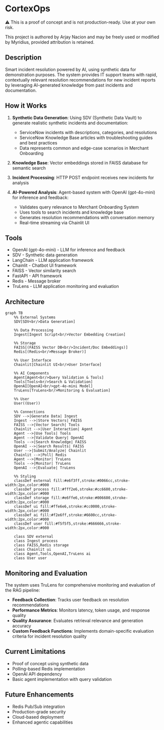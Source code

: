 # CortexOps
⚠️ This is a proof of concept and is not production-ready. Use at your own risk.

This project is authored by Arjay Nacion and may be freely used or modified by Myridius, provided attribution is retained.

## Description
Smart incident resolution powered by AI, using synthetic data for demonstration purposes. The system provides IT support teams with rapid, contextually relevant resolution recommendations for new incident reports by leveraging AI-generated knowledge from past incidents and documentation.

## How it Works
1. **Synthetic Data Generation**: Using SDV (Synthetic Data Vault) to generate realistic synthetic incidents and documentation:
   - ServiceNow incidents with descriptions, categories, and resolutions
   - ServiceNow Knowledge Base articles with troubleshooting guides and best practices
   - Data represents common and edge-case scenarios in Merchant Onboarding

2. **Knowledge Base**: Vector embeddings stored in FAISS database for semantic search

3. **Incident Processing**: HTTP POST endpoint receives new incidents for analysis

4. **AI-Powered Analysis**: Agent-based system with OpenAI (gpt-4o-mini) for inference and feedback:
   - Validates query relevance to Merchant Onboarding System
   - Uses tools to search incidents and knowledge base
   - Generates resolution recommendations with conversation memory
   - Real-time streaming via Chainlit UI

## Tools
- OpenAI (gpt-4o-mini) - LLM for inference and feedback
- SDV - Synthetic data generation
- LangChain - LLM application framework
- Chainlit - Chatbot UI framework
- FAISS - Vector similarity search
- FastAPI - API framework
- Redis - Message broker
- TruLens - LLM application monitoring and evaluation

## Architecture

```mermaid
graph TB
    %% External Systems
    SDV[SDV<br/>Data Generation]
    
    %% Data Processing
    Ingest[Ingest Script<br/>Vector Embedding Creation]
    
    %% Storage
    FAISS[(FAISS Vector DB<br/>Incident/Doc Embeddings)]
    Redis[(Redis<br/>Message Broker)]
    
    %% User Interface
    Chainlit[Chainlit UI<br/>User Interface]
    
    %% AI Components
    Agent[Agent<br/>Query Validation & Tools]
    Tools[Tools<br/>Search & Validation]
    OpenAI[OpenAI<br/>gpt-4o-mini Model]
    TruLens[TruLens<br/>Monitoring & Evaluation]
    
    %% User
    User((User))
    
    %% Connections
    SDV -->|Generate Data| Ingest
    Ingest -->|Store Vectors| FAISS
    FAISS -->|Vector Search| Tools
    Chainlit -->|User Interaction| Agent
    Agent -->|Use Tools| Tools
    Agent -->|Validate Query| OpenAI
    Tools -->|Search Knowledge| FAISS
    OpenAI -->|Search Results| FAISS
    User -->|Submit/Analyze| Chainlit
    Chainlit -->|Poll| Redis
    Agent -->|Monitor| TruLens
    Tools -->|Monitor| TruLens
    OpenAI -->|Evaluate| TruLens
    
    %% Styling
    classDef external fill:#e6f3ff,stroke:#0066cc,stroke-width:2px,color:#000
    classDef process fill:#fff2e6,stroke:#cc6600,stroke-width:2px,color:#000
    classDef storage fill:#e6ffe6,stroke:#006600,stroke-width:2px,color:#000
    classDef ui fill:#ffe6e6,stroke:#cc0000,stroke-width:2px,color:#000
    classDef ai fill:#f2e6ff,stroke:#6600cc,stroke-width:2px,color:#000
    classDef user fill:#f5f5f5,stroke:#666666,stroke-width:2px,color:#000
    
    class SDV external
    class Ingest process
    class FAISS,Redis storage
    class Chainlit ui
    class Agent,Tools,OpenAI,TruLens ai
    class User user
```

## Monitoring and Evaluation
The system uses TruLens for comprehensive monitoring and evaluation of the RAG pipeline:
- **Feedback Collection**: Tracks user feedback on resolution recommendations
- **Performance Metrics**: Monitors latency, token usage, and response quality
- **Quality Assurance**: Evaluates retrieval relevance and generation accuracy
- **Custom Feedback Functions**: Implements domain-specific evaluation criteria for incident resolution quality

## Current Limitations
- Proof of concept using synthetic data
- Polling-based Redis implementation
- OpenAI API dependency
- Basic agent implementation with query validation

## Future Enhancements
- Redis Pub/Sub integration
- Production-grade security
- Cloud-based deployment
- Enhanced agentic capabilities